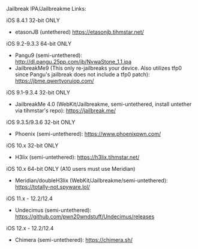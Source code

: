 
Jailbreak IPA/Jailbreakme Links:

iOS 8.4.1 32-bit ONLY
  - etasonJB (untethered) https://etasonjb.tihmstar.net/

iOS 9.2-9.3.3 64-bit ONLY
  - Pangu9 (semi-untethered): http://dl.pangu.25pp.com/jb/NvwaStone_1.1.ipa
  - JailbreakMe9 (This only re-jailbreaks your device. Also utilizes tfp0 since Pangu's jailbreak does not include a tfp0 patch): https://jbme.qwertyoruiop.com/

iOS 9.1-9.3.4 32-bit ONLY
  - JailbreakMe 4.0 (WebKit/Jailbreakme, semi-untethered, install untether via tihmstar's repo): https://jailbreak.me/
  
iOS 9.3.5/9.3.6 32-bit ONLY
  - Phoenix (semi-untethered): https://www.phoenixpwn.com/
 
iOS 10.x 32-bit ONLY
  - H3lix (semi-untethered): https://h3lix.tihmstar.net/

iOS 10.x 64-bit ONLY (A10 users must use Meridian)
  - Meridian/doubleH3lix (WebKit/Jailbreakme/semi-untethered): https://totally-not.spyware.lol/
  
iOS 11.x - 12.2/12.4 
  - Undecimus (semi-untethered): https://github.com/pwn20wndstuff/Undecimus/releases
  
iOS 12.x - 12.2/12.4
  - Chimera (semi-untethered): https://chimera.sh/
